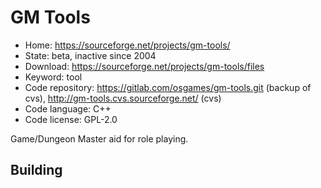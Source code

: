 # GM Tools

- Home: https://sourceforge.net/projects/gm-tools/
- State: beta, inactive since 2004
- Download: https://sourceforge.net/projects/gm-tools/files
- Keyword: tool
- Code repository: https://gitlab.com/osgames/gm-tools.git (backup of cvs), http://gm-tools.cvs.sourceforge.net/ (cvs)
- Code language: C++
- Code license: GPL-2.0

Game/Dungeon Master aid for role playing.

## Building
